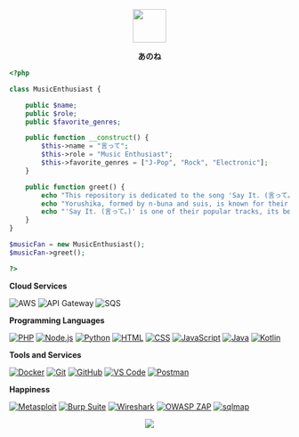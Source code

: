<div align="center">
<img src="https://media.tenor.com/cyORI7kwShQAAAAj/shigure-ui-dance.gif" height="60" width="60"/>

**あのね**
</div>  

```php
<?php

class MusicEnthusiast {

    public $name;
    public $role;
    public $favorite_genres;

    public function __construct() {
        $this->name = "言って";
        $this->role = "Music Enthusiast";
        $this->favorite_genres = ["J-Pop", "Rock", "Electronic"];
    }

    public function greet() {
        echo "This repository is dedicated to the song 'Say It. (言って。)' by the Japanese music duo Yorushika.";
        echo "Yorushika, formed by n-buna and suis, is known for their emotionally and introspective music.";
        echo "'Say It. (言って。)' is one of their popular tracks, its beautiful composition and heartfelt lyrics.";
    }
}

$musicFan = new MusicEnthusiast();
$musicFan->greet();

?>
```

**Cloud Services**

![AWS](https://img.shields.io/badge/Cloud-AWS-informational?style=flat&logo=amazon-aws&logoColor=white&color=6aa6f8)
![API Gateway](https://img.shields.io/badge/API-Gateway-informational?style=flat&logo=amazon-api-gateway&logoColor=white&color=6aa6f8)
![SQS](https://img.shields.io/badge/Queue-SQS-informational?style=flat&logo=amazon-sqs&logoColor=white&color=6aa6f8)

**Programming Languages**

[![PHP](https://img.shields.io/badge/Code-PHP-informational?style=flat&logo=php&logoColor=white&color=777BB4)](https://www.php.net/)
[![Node.js](https://img.shields.io/badge/Code-Node.js-informational?style=flat&logo=node.js&logoColor=white&color=8CC84B)](https://nodejs.org/)
[![Python](https://img.shields.io/badge/Code-Python-informational?style=flat&logo=python&logoColor=white&color=6aa6f8)](https://www.python.org/)
[![HTML](https://img.shields.io/badge/Code-HTML-informational?style=flat&logo=html5&logoColor=white&color=E34F26)](https://developer.mozilla.org/en-US/docs/Web/HTML)
[![CSS](https://img.shields.io/badge/Code-CSS-informational?style=flat&logo=css3&logoColor=white&color=1572B6)](https://developer.mozilla.org/en-US/docs/Web/CSS)
[![JavaScript](https://img.shields.io/badge/Code-JavaScript-informational?style=flat&logo=javascript&logoColor=white&color=F7DF1E)](https://developer.mozilla.org/en-US/docs/Web/JavaScript)
[![Java](https://img.shields.io/badge/Code-Java-informational?style=flat&logo=java&logoColor=white&color=007396)](https://www.java.com/)
[![Kotlin](https://img.shields.io/badge/Code-Flutter-informational?style=flat&logo=flutter&logoColor=white&color=0095D5)](https://flutter.dev/)

**Tools and Services**

[![Docker](https://img.shields.io/badge/Containerization-Docker-informational?style=flat&logo=docker&logoColor=white&color=2496ED)](https://www.docker.com/)
[![Git](https://img.shields.io/badge/Version_Control-Git-informational?style=flat&logo=git&logoColor=white&color=F05032)](https://git-scm.com/)
[![GitHub](https://img.shields.io/badge/Version_Control-GitHub-informational?style=flat&logo=github&logoColor=white&color=181717)](https://github.com/)
[![VS Code](https://img.shields.io/badge/IDE-VS_Code-informational?style=flat&logo=visual-studio-code&logoColor=white&color=007ACC)](https://code.visualstudio.com/)
[![Postman](https://img.shields.io/badge/API-Postman-informational?style=flat&logo=postman&logoColor=white&color=FF6C37)](https://www.postman.com/)

**Happiness**

[![Metasploit](https://img.shields.io/badge/Pen_Test-Metasploit-informational?style=flat&logo=metasploit&logoColor=white&color=E6522C)](https://www.metasploit.com/)
[![Burp Suite](https://img.shields.io/badge/Pen_Test-Burp_Suite-informational?style=flat&logo=burp-suite&logoColor=white&color=FF6F61)](https://portswigger.net/burp)
[![Wireshark](https://img.shields.io/badge/Pen_Test-Wireshark-informational?style=flat&logo=wireshark&logoColor=white&color=1679A7)](https://www.wireshark.org/)
[![OWASP ZAP](https://img.shields.io/badge/Pen_Test-OWASP_ZAP-informational?style=flat&logo=owasp&logoColor=white&color=2E2E2E)](https://www.zaproxy.org/)
[![sqlmap](https://img.shields.io/badge/Pen_Test-sqlmap-informational?style=flat&logo=python&logoColor=white&color=306998)](http://sqlmap.org/)

<div align="center"><img src="https://bad-apple-github-readme.vercel.app/api?show_bg=1&username=1tte&locale=en&show_icons=true&bg_color=ffffff&title_color=008082&text_color=223&icon_color=ff8ba7" align="center" /></div>  
